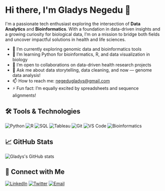 # Hi there, I'm Gladys Negedu 👋

I'm a passionate tech enthusiast exploring the intersection of **Data Analytics** and **Bioinformatics**. With a foundation in data-driven insights and a growing curiosity for biological data, I’m on a mission to bridge both fields and uncover impactful solutions in health and life sciences.

- 🔭 I’m currently exploring genomic data and bioinformatics tools
- 🌱 I’m learning Python for bioinformatics, R, and data visualization in biology
- 👯 I’m open to collaborations on data-driven health research projects
- 💬 Ask me about data storytelling, data cleaning, and now — genome data analysis!
- 📫 How to reach me: negedugladys@gmail.com
- ⚡ Fun fact: I’m equally excited by spreadsheets and sequence alignments!

## 🛠️ Tools & Technologies

![Python](https://img.shields.io/badge/-Python-3776AB?style=flat&logo=python&logoColor=white)
![R](https://img.shields.io/badge/-R-276DC3?style=flat&logo=r&logoColor=white)
![SQL](https://img.shields.io/badge/-SQL-4479A1?style=flat&logo=postgresql&logoColor=white)
![Tableau](https://img.shields.io/badge/-Tableau-E97627?style=flat&logo=tableau&logoColor=white)
![Git](https://img.shields.io/badge/-Git-F05032?style=flat&logo=git&logoColor=white)
![VS Code](https://img.shields.io/badge/-VS%20Code-007ACC?style=flat&logo=visual-studio-code&logoColor=white)
![Bioinformatics](https://img.shields.io/badge/-Bioinformatics-brightgreen)

## 📈 GitHub Stats

![Gladys's GitHub stats](https://github-readme-stats.vercel.app/api?username=Gladys-99&show_icons=true&theme=radical)

## 🔗 Connect with Me

[![LinkedIn](https://img.shields.io/badge/-LinkedIn-0077B5?style=flat&logo=linkedin&logoColor=white)](https://www.linkedin.com/in/gladys-negedu)
[![Twitter](https://img.shields.io/badge/-Twitter-1DA1F2?style=flat&logo=twitter&logoColor=white)](https://twitter.com/GladysNegedu)
[![Email](https://img.shields.io/badge/-Email-D14836?style=flat&logo=gmail&logoColor=white)](mailto:negedugladys@gmail.com)

